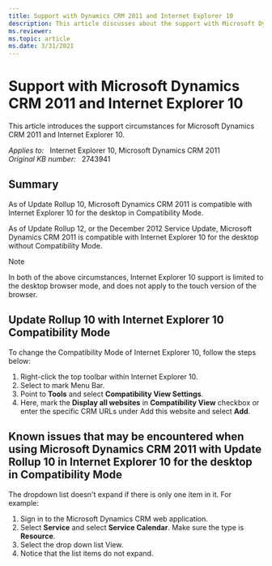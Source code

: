 ```yaml
---
title: Support with Dynamics CRM 2011 and Internet Explorer 10
description: This article discusses about the support with Microsoft Dynamics CRM 2011 and Internet Explorer 10.
ms.reviewer: 
ms.topic: article
ms.date: 3/31/2021
---
```

# Support with Microsoft Dynamics CRM 2011 and Internet Explorer 10

This article introduces the support circumstances for Microsoft Dynamics CRM 2011 and Internet Explorer 10.

_Applies to:_ &nbsp; Internet Explorer 10, Microsoft Dynamics CRM 2011  
_Original KB number:_ &nbsp; 2743941

## Summary

As of Update Rollup 10, Microsoft Dynamics CRM 2011 is compatible with Internet Explorer 10 for the desktop in Compatibility Mode.

As of Update Rollup 12, or the December 2012 Service Update, Microsoft Dynamics CRM 2011 is compatible with Internet Explorer 10 for the desktop without Compatibility Mode.

> [!NOTE]
> In both of the above circumstances, Internet Explorer 10 support is limited to the desktop browser mode, and does not apply to the touch version of the browser.

## Update Rollup 10 with Internet Explorer 10 Compatibility Mode

To change the Compatibility Mode of Internet Explorer 10, follow the steps below:

1. Right-click the top toolbar within Internet Explorer 10.
2. Select to mark Menu Bar.
3. Point to **Tools** and select **Compatibility View Settings**.
4. Here, mark the **Display all websites** in **Compatibility View** checkbox or enter the specific CRM URLs under Add this website and select **Add**.

## Known issues that may be encountered when using Microsoft Dynamics CRM 2011 with Update Rollup 10 in Internet Explorer 10 for the desktop in Compatibility Mode

The dropdown list doesn't expand if there is only one item in it. For example:

1. Sign in to the Microsoft Dynamics CRM web application.
2. Select **Service** and select **Service Calendar**. Make sure the type is **Resource**.
3. Select the drop down list View.
4. Notice that the list items do not expand.
